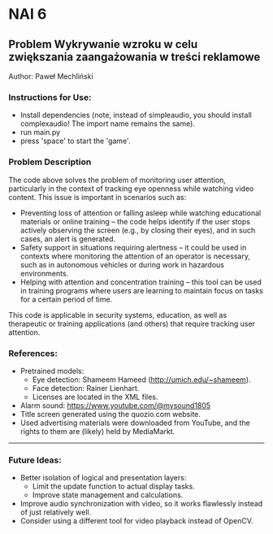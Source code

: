 # NAI 6

## Problem Wykrywanie wzroku w celu zwiększania zaangażowania w treści reklamowe

Author: Paweł Mechliński

### Instructions for Use:
- Install dependencies (note, instead of simpleaudio, you should install complexaudio! The import name remains the same).
- run main.py
- press 'space' to start the 'game'.

### Problem Description
The code above solves the problem of monitoring user attention, particularly in the context of tracking eye openness while watching video content. This issue is important in scenarios such as:

- Preventing loss of attention or falling asleep while watching educational materials or online training – the code helps identify if the user stops actively observing the screen (e.g., by closing their eyes), and in such cases, an alert is generated.
- Safety support in situations requiring alertness – it could be used in contexts where monitoring the attention of an operator is necessary, such as in autonomous vehicles or during work in hazardous environments.
- Helping with attention and concentration training – this tool can be used in training programs where users are learning to maintain focus on tasks for a certain period of time.

This code is applicable in security systems, education, as well as therapeutic or training applications (and others) that require tracking user attention.

### References:
- Pretrained models:
  - Eye detection: Shameem Hameed (http://umich.edu/~shameem).
  - Face detection: Rainer Lienhart.
  - Licenses are located in the XML files.
- Alarm sound: https://www.youtube.com/@mysound1805
- Title screen generated using the quozio.com website.
- Used advertising materials were downloaded from YouTube, and the rights to them are (likely) held by MediaMarkt.

-------------------
### Future Ideas:

- Better isolation of logical and presentation layers:
  - Limit the update function to actual display tasks.
  - Improve state management and calculations.
- Improve audio synchronization with video, so it works flawlessly instead of just relatively well.
- Consider using a different tool for video playback instead of OpenCV.